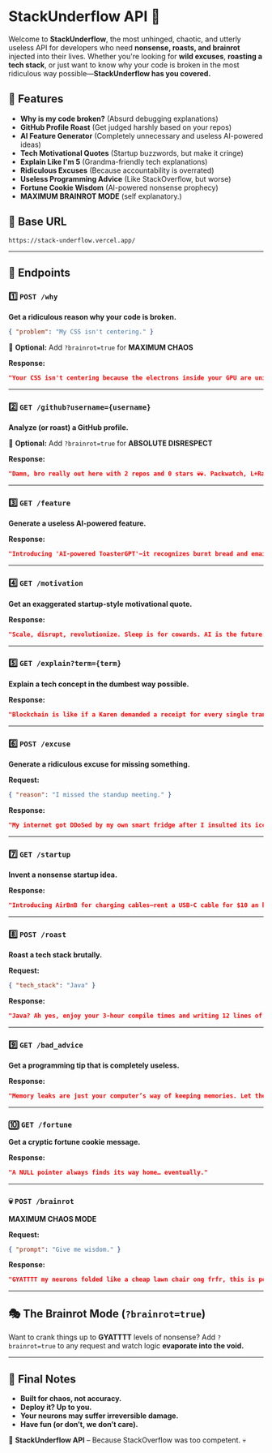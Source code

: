 # StackUnderflow API 🚀

Welcome to **StackUnderflow**, the most unhinged, chaotic, and utterly useless API for developers who need **nonsense, roasts, and brainrot** injected into their lives. Whether you're looking for **wild excuses**, **roasting a tech stack**, or just want to know why your code is broken in the most ridiculous way possible—**StackUnderflow has you covered.**

## 🎯 Features
- **Why is my code broken?** (Absurd debugging explanations)
- **GitHub Profile Roast** (Get judged harshly based on your repos)
- **AI Feature Generator** (Completely unnecessary and useless AI-powered ideas)
- **Tech Motivational Quotes** (Startup buzzwords, but make it cringe)
- **Explain Like I'm 5** (Grandma-friendly tech explanations)
- **Ridiculous Excuses** (Because accountability is overrated)
- **Useless Programming Advice** (Like StackOverflow, but worse)
- **Fortune Cookie Wisdom** (AI-powered nonsense prophecy)
- **MAXIMUM BRAINROT MODE** (self explanatory.)

## 🚀 Base URL
```
https://stack-underflow.vercel.app/
```

---

## 📌 Endpoints

### 1️⃣ `POST /why`
**Get a ridiculous reason why your code is broken.**
```json
{ "problem": "My CSS isn't centering." }
```
🔹 **Optional:** Add `?brainrot=true` for **MAXIMUM CHAOS**

**Response:**
```json
"Your CSS isn't centering because the electrons inside your GPU are unionizing. Consider paying them more."
```
---

### 2️⃣ `GET /github?username={username}`
**Analyze (or roast) a GitHub profile.**

🔹 **Optional:** Add `?brainrot=true` for **ABSOLUTE DISRESPECT**

**Response:**
```json
"Damn, bro really out here with 2 repos and 0 stars 💀💀. Packwatch, L+Ratio. Might wanna touch grass."
```
---

### 3️⃣ `GET /feature`
**Generate a useless AI-powered feature.**

**Response:**
```json
"Introducing 'AI-powered ToasterGPT'—it recognizes burnt bread and emails your mom about your failures."
```
---

### 4️⃣ `GET /motivation`
**Get an exaggerated startup-style motivational quote.**

**Response:**
```json
"Scale, disrupt, revolutionize. Sleep is for cowards. AI is the future. You are the algorithm."
```
---

### 5️⃣ `GET /explain?term={term}`
**Explain a tech concept in the dumbest way possible.**

**Response:**
```json
"Blockchain is like if a Karen demanded a receipt for every single transaction in her life, and then stored them all in a time capsule no one can open."
```
---

### 6️⃣ `POST /excuse`
**Generate a ridiculous excuse for missing something.**

**Request:**
```json
{ "reason": "I missed the standup meeting." }
```

**Response:**
```json
"My internet got DDoSed by my own smart fridge after I insulted its ice-making speed."
```
---

### 7️⃣ `GET /startup`
**Invent a nonsense startup idea.**

**Response:**
```json
"Introducing AirBnB for charging cables—rent a USB-C cable for $10 an hour, disrupting the portable power industry."
```
---

### 8️⃣ `POST /roast`
**Roast a tech stack brutally.**

**Request:**
```json
{ "tech_stack": "Java" }
```

**Response:**
```json
"Java? Ah yes, enjoy your 3-hour compile times and writing 12 lines of code just to print 'Hello World'."
```
---

### 9️⃣ `GET /bad_advice`
**Get a programming tip that is completely useless.**

**Response:**
```json
"Memory leaks are just your computer’s way of keeping memories. Let them be."
```
---

### 🔟 `GET /fortune`
**Get a cryptic fortune cookie message.**

**Response:**
```json
"A NULL pointer always finds its way home… eventually."
```
---

### 💀 `POST /brainrot`
**MAXIMUM CHAOS MODE**

**Request:**
```json
{ "prompt": "Give me wisdom." }
```

**Response:**
```json
"GYATTTT my neurons folded like a cheap lawn chair ong frfr, this is peak sigma energy."
```

---

## 🎭 The Brainrot Mode (`?brainrot=true`)
Want to crank things up to **GYATTTT** levels of nonsense? Add `?brainrot=true` to any request and watch logic **evaporate into the void.**

---

## 🎉 Final Notes
- **Built for chaos, not accuracy.**
- **Deploy it? Up to you.**
- **Your neurons may suffer irreversible damage.**
- **Have fun (or don’t, we don’t care).**

🚀 **StackUnderflow API** – Because StackOverflow was too competent. 💀